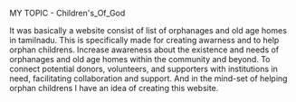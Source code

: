 MY TOPIC - Children's_Of_God

It was basically a website consist of list of orphanages and old age homes in tamilnadu. This is specifically made for creating awarness and to help orphan childrens.
Increase awareness about the existence and needs of orphanages and old age homes within the community and beyond. To connect potential donors, volunteers, and supporters with institutions in need, facilitating collaboration and support. And in the mind-set of helping orphan childrens I have an idea of creating this website.